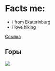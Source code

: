 # Facts me:
* i from Ekaterinburg
* i love hiking

[Ссылка](https://ya.ru/)

## Горы

![](https://external-content.duckduckgo.com/iu/?u=https%3A%2F%2Ftse4.mm.bing.net%2Fth%3Fid%3DOIP.aNJWagB491sgzTLg0RoXrwAAAA%26pid%3DApi&f=1)
